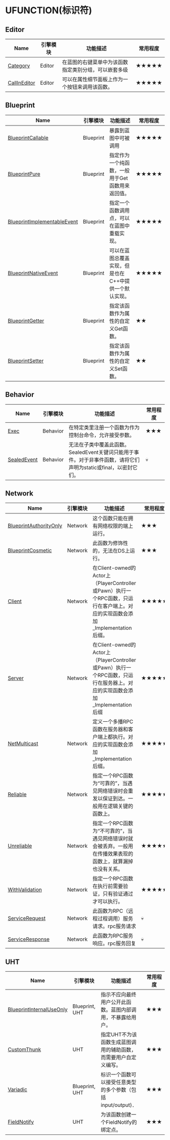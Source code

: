 # UFUNCTION(标识符)

## Editor

| Name                                                         | 引擎模块 | 功能描述                                             | 常用程度 |
| ------------------------------------------------------------ | -------- | ---------------------------------------------------- | -------- |
| [Category](UFUNCTION/Category/Category.md)                   | Editor   | 在蓝图的右键菜单中为该函数指定类别分组，可以嵌套多级 | ★★★★★    |
| [CallInEditor](UFUNCTION/Blueprint/CallInEditor/CallInEditor.md) | Editor   | 可以在属性细节面板上作为一个按钮来调用该函数。       | ★★★★★    |


## Blueprint

| Name                                                         | 引擎模块  | 功能描述                                              | 常用程度 |
| ------------------------------------------------------------ | --------- | ----------------------------------------------------- | -------- |
| [BlueprintCallable](UFUNCTION/Blueprint/BlueprintCallable/BlueprintCallable.md) | Blueprint | 暴露到蓝图中可被调用                                  | ★★★★★    |
| [BlueprintPure](UFUNCTION/Blueprint/BlueprintPure/BlueprintPure.md) | Blueprint | 指定作为一个纯函数，一般用于Get函数用来返回值。       | ★★★★★    |
| [BlueprintImplementableEvent](UFUNCTION/Blueprint/BlueprintImplementableEvent/BlueprintImplementableEvent.md) | Blueprint | 指定一个函数调用点，可以在蓝图中重载实现。            | ★★★★★    |
| [BlueprintNativeEvent](UFUNCTION/Blueprint/BlueprintNativeEvent/BlueprintNativeEvent.md) | Blueprint | 可以在蓝图总覆盖实现，但是也在C++中提供一个默认实现。 | ★★★★★    |
| [BlueprintGetter](UFUNCTION/Blueprint/BlueprintGetter.md)    | Blueprint | 指定该函数作为属性的自定义Get函数。                   | ★★       |
| [BlueprintSetter](UFUNCTION/Blueprint/BlueprintSetter.md)    | Blueprint | 指定该函数作为属性的自定义Set函数。                   | ★★       |


## Behavior

| Name                                                         | 引擎模块 | 功能描述                                                     | 常用程度 |
| ------------------------------------------------------------ | -------- | ------------------------------------------------------------ | -------- |
| [Exec](UFUNCTION/Exec/Exec.md)                               | Behavior | 在特定类里注册一个函数为作为控制台命令，允许接受参数。       | ★★★      |
| [SealedEvent](UFUNCTION/Blueprint/SealedEvent/SealedEvent.md) | Behavior | 无法在子类中覆盖此函数。SealedEvent关键词只能用于事件。对于非事件函数，请将它们声明为static或final，以密封它们。 | 💀        |


## Network

| Name                                                         | 引擎模块 | 功能描述                                                     | 常用程度 |
| ------------------------------------------------------------ | -------- | ------------------------------------------------------------ | -------- |
| [BlueprintAuthorityOnly](UFUNCTION/Network/BlueprintAuthorityOnly/BlueprintAuthorityOnly.md) | Network  | 这个函数只能在拥有网络权限的端上运行。                       | ★★★      |
| [BlueprintCosmetic](UFUNCTION/Network/BlueprintCosmetic/BlueprintCosmetic.md) | Network  | 此函数为修饰性的，无法在DS上运行。                           | ★★★      |
| [Client](UFUNCTION/Network/Client/Client.md)                 | Network  | 在Client-owned的Actor上（PlayerController或Pawn）执行一个RPC函数，只运行在客户端上。对应的实现函数会添加_Implementation后缀。 | ★★★★★    |
| [Server](UFUNCTION/Network/Server/Server.md)                 | Network  | 在Client-owned的Actor上（PlayerController或Pawn）执行一个RPC函数，只运行在服务器上。对应的实现函数会添加_Implementation后缀 | ★★★★★    |
| [NetMulticast](UFUNCTION/Network/NetMulticast/NetMulticast.md) | Network  | 定义一个多播RPC函数在服务器和客户端上都执行。对应的实现函数会添加_Implementation后缀。 | ★★★★★    |
| [Reliable](UFUNCTION/Network/Reliable.md)                    | Network  | 指定一个RPC函数为“可靠的”，当遇见网络错误时会重发以保证到达。一般用在逻辑关键的函数上。 | ★★★★★    |
| [Unreliable](UFUNCTION/Network/Unreliable.md)                | Network  | 指定一个RPC函数为“不可靠的”，当遇见网络错误时就会被丢弃。一般用在传播效果表现的函数上，就算漏掉也没有关系。 | ★★★★★    |
| [WithValidation](UFUNCTION/Network/WithValidation.md)        | Network  | 指定一个RPC函数在执行前需要验证，只有验证通过才可以执行。    | ★★★★★    |
| [ServiceRequest](UFUNCTION/Network/ServiceRequest.md)        | Network  | 此函数为RPC（远程过程调用）服务请求。rpc服务请求             | 💀        |
| [ServiceResponse](UFUNCTION/Network/ServiceResponse.md)      | Network  | 此函数为RPC服务响应。rpc服务回复                             | 💀        |


## UHT

| Name                                                         | 引擎模块       | 功能描述                                                     | 常用程度 |
| ------------------------------------------------------------ | -------------- | ------------------------------------------------------------ | -------- |
| [BlueprintInternalUseOnly](UFUNCTION/UHT/BlueprintInternalUseOnly/BlueprintInternalUseOnly.md) | Blueprint, UHT | 指示不应向最终用户公开此函数。蓝图内部调用，不暴露给用户。   | ★★★      |
| [CustomThunk](UFUNCTION/UHT/CustomThunk/CustomThunk.md)      | UHT            | 指定UHT不为该函数生成蓝图调用的辅助函数，而需要用户自定义编写。 | ★★★      |
| [Variadic](UFUNCTION/UHT/Variadic/Variadic.md)               | Blueprint, UHT | 标识一个函数可以接受任意类型的多个参数（包括input/output)．  | ★★★      |
| [FieldNotify](UFUNCTION/UHT/FieldNotify/FieldNotify.md)      | UHT            | 为该函数创建一个FieldNotify的绑定点。                        | ★★★      |
